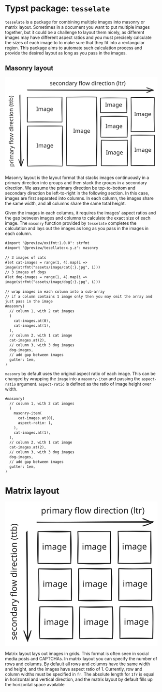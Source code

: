 # Typst package: `tesselate`

`tesselate` is a package for combining multiple images into masonry or matrix layout. Sometimes in a document you want to put multiple images together, but it could be a challenge to layout them nicely, as different images may have different aspect ratios and you must precisely calculate the sizes of each image to to make sure that they fit into a rectangular region. This package aims to automate such calculation process and provide the desired layout as long as you pass in the images.

## Masonry layout

![Masonry Layout](assets/excalidraw/masonry-layout.excalidraw.svg)

Masonry layout is the layout format that stacks images continuously in a primary direction into groups and then stack the groups in a secondary direction. We assume the primary direction be top-to-bottom and secondary direction be left-to-right in the following section. In this case, images are first separated into columns. In each column, the images share the same width, and all columns share the same total height.

Given the images in each columns, it requires the images' aspect ratios and the gap between images and columns to calculate the exact size of each image. The `masonry` function provided by `tesselate` completes the calculation and lays out the images as long as you pass in the images in each column.


```typst
#import "@preview/oxifmt:1.0.0": strfmt
#import "@preview/tesellate:x.y.z": masonry

// 3 images of cats
#let cat-images = range(1, 4).map(i => image(strfmt("assets/image/cat{:}.jpg", i)))
// 3 images of dogs
#let dog-images = range(1, 4).map(i => image(strfmt("assets/image/dog{:}.jpg", i)))

// wrap images in each column into a sub-array
// if a column contains 1 image only then you may omit the array and just pass in the image
#masonry(
  // column 1, with 2 cat images
  (
    cat-images.at(0),
    cat-images.at(1),
  ),
  // column 2, with 1 cat image
  cat-images.at(2),
  // column 3, with 3 dog images
  dog-images,
  // add gap between images
  gutter: 1em,
)
```

`masonry` by default uses the original aspect ratio of each image. This can be changed by wrapping the `image` into a `masonry-item` and passing the `aspect-ratio` argument. `aspect-ratio` is defined as the ratio of image height over width.

```typ
#masonry(
  // column 1, with 2 cat images
  (
    masonry-item(
      cat-images.at(0),
      aspect-ratio: 1,
    ),
    cat-images.at(1),
  ),
  // column 2, with 1 cat image
  cat-images.at(2),
  // column 3, with 3 dog images
  dog-images,
  // add gap between images
  gutter: 1em,
)
```

# Matrix layout

![Matrix Layout](assets/excalidraw/matrix-layout.excalidraw.svg)


Matrix layout lays out images in grids. This format is often seen in social media posts and CAPTCHAs. In matrix layout you can specify the number of rows and columns. By default all rows and columns have the same width and height, and the images have aspect ratio of 1. Currently, row and column widths must be specified in `fr`. The absolute length for `1fr` is equal in horizontal and vertical direction, and the matrix layout by default fills up the horizontal space available


